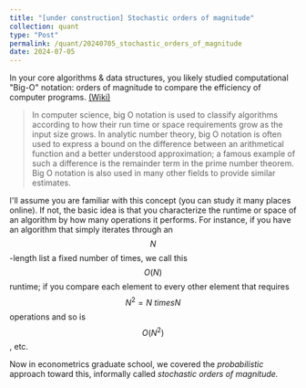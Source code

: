 ```yaml
---
title: "[under construction] Stochastic orders of magnitude"
collection: quant
type: "Post"
permalink: /quant/20240705_stochastic_orders_of_magnitude
date: 2024-07-05
---
```


In your core algorithms & data structures, you likely studied computational "Big-O" notation: orders of magnitude to compare the efficiency of computer programs. [(Wiki)](https://en.wikipedia.org/wiki/Big_O_notation)

> In computer science, big O notation is used to classify algorithms according to how their run time or space requirements grow as the input size grows. In analytic number theory, big O notation is often used to express a bound on the difference between an arithmetical function and a better understood approximation; a famous example of such a difference is the remainder term in the prime number theorem. Big O notation is also used in many other fields to provide similar estimates.

I'll assume you are familiar with this concept (you can study it many places online). If not, the basic idea is that you characterize the runtime or space of an algorithm by how many operations it performs. For instance, if you have an algorithm that simply iterates through an $$N$$-length list a fixed number of times, we call this $$O(N)$$ runtime; if you compare each element to every other element that requires $$N^2=N \ times N$$ operations and so is $$O(N^2)$$, etc. 

Now in econometrics graduate school, we covered the *probabilistic* approach toward this, informally called *stochastic orders of magnitude.* 